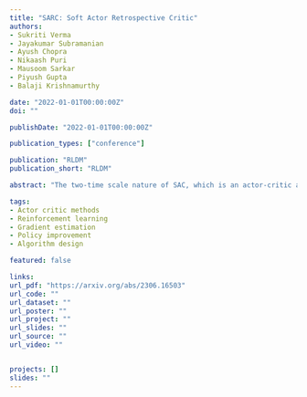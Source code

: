 ```yaml
---
title: "SARC: Soft Actor Retrospective Critic"
authors:
- Sukriti Verma
- Jayakumar Subramanian
- Ayush Chopra
- Nikaash Puri
- Mausoom Sarkar
- Piyush Gupta
- Balaji Krishnamurthy

date: "2022-01-01T00:00:00Z"
doi: ""

publishDate: "2022-01-01T00:00:00Z"

publication_types: ["conference"]

publication: "RLDM"
publication_short: "RLDM"

abstract: "The two-time scale nature of SAC, which is an actor-critic algorithm, is characterised by the fact that the critic estimate has not converged for the actor at any given time, but since the critic learns faster than the actor, it ensures eventual consistency between the two. Various strategies have been introduced in literature to learn better gradient estimates to help achieve better convergence. Since gradient estimates depend upon the critic, we posit that improving the critic can provide a better gradient estimate for the actor at each time. Utilizing this, we propose Soft Actor Retrospective Critic (SARC), where we augment the SAC critic loss with another loss term - retrospective loss - leading to faster critic convergence and consequently, better policy gradient estimates for the actor. An existing implementation of SAC can be easily adapted to SARC with minimal modifications. Through extensive experimentation and analysis, we show that SARC provides consistent improvement over SAC on benchmark environments. We plan to open-source the code and all experiment data at: this https URL."

tags:
- Actor critic methods
- Reinforcement learning
- Gradient estimation
- Policy improvement
- Algorithm design

featured: false

links:
url_pdf: "https://arxiv.org/abs/2306.16503"
url_code: ""
url_dataset: ""
url_poster: ""
url_project: ""
url_slides: ""
url_source: ""
url_video: ""


projects: []
slides: ""
---
```

